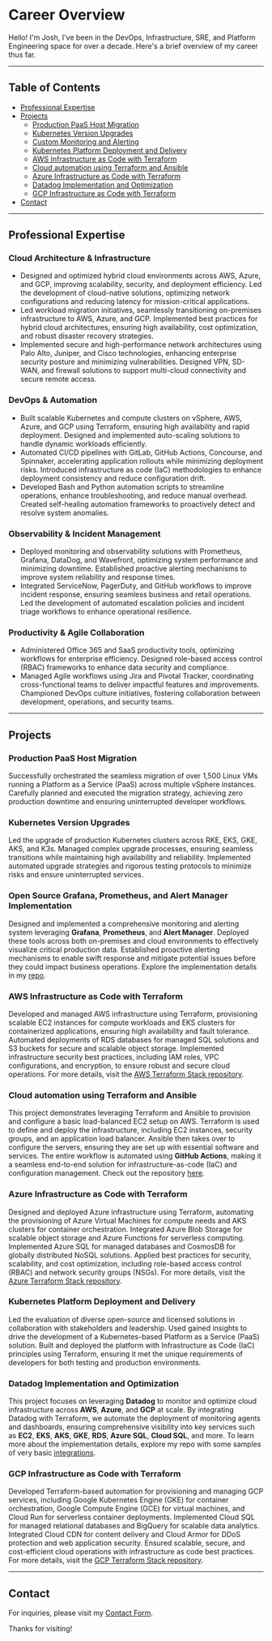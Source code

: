 # Career Overview

Hello! I'm Josh, I've been in the DevOps, Infrastructure, SRE, and Platform Engineering space for over a decade. Here's a brief overview of my career thus far. 

---

## **Table of Contents**  
- [Professional Expertise](#professional-expertise)  
- [Projects](#projects)  
  - [Production PaaS Host Migration](#production-paas-host-migration)  
  - [Kubernetes Version Upgrades](#kubernetes-version-upgrades)  
  - [Custom Monitoring and Alerting](#custom-monitoring-and-alerting)  
  - [Kubernetes Platform Deployment and Delivery](#kubernetes-platform-deployment-and-delivery)  
  - [AWS Infrastructure as Code with Terraform](#aws-infrastructure-as-code-with-terraform)  
  - [Cloud automation using Terraform and Ansible](#cloud-automation-using-terraform-and-ansible)  
  - [Azure Infrastructure as Code with Terraform](#azure-infrastructure-as-code-with-terraform)  
  - [Datadog Implementation and Optimization](#datadog-implementation-and-optimization)  
  - [GCP Infrastructure as Code with Terraform](#gcp-infrastructure-as-code-with-terraform)  
- [Contact](#contact)  

---

## **Professional Expertise**  

### **Cloud Architecture & Infrastructure**  
- Designed and optimized hybrid cloud environments across AWS, Azure, and GCP, improving scalability, security, and deployment efficiency. Led the development of cloud-native solutions, optimizing network configurations and reducing latency for mission-critical applications.  
- Led workload migration initiatives, seamlessly transitioning on-premises infrastructure to AWS, Azure, and GCP. Implemented best practices for hybrid cloud architectures, ensuring high availability, cost optimization, and robust disaster recovery strategies.  
- Implemented secure and high-performance network architectures using Palo Alto, Juniper, and Cisco technologies, enhancing enterprise security posture and minimizing vulnerabilities. Designed VPN, SD-WAN, and firewall solutions to support multi-cloud connectivity and secure remote access.  

### **DevOps & Automation**  
- Built scalable Kubernetes and compute clusters on vSphere, AWS, Azure, and GCP using Terraform, ensuring high availability and rapid deployment. Designed and implemented auto-scaling solutions to handle dynamic workloads efficiently.  
- Automated CI/CD pipelines with GitLab, GitHub Actions, Concourse, and Spinnaker, accelerating application rollouts while minimizing deployment risks. Introduced infrastructure as code (IaC) methodologies to enhance deployment consistency and reduce configuration drift.  
- Developed Bash and Python automation scripts to streamline operations, enhance troubleshooting, and reduce manual overhead. Created self-healing automation frameworks to proactively detect and resolve system anomalies.  

### **Observability & Incident Management**  
- Deployed monitoring and observability solutions with Prometheus, Grafana, DataDog, and Wavefront, optimizing system performance and minimizing downtime. Established proactive alerting mechanisms to improve system reliability and response times.  
- Integrated ServiceNow, PagerDuty, and GitHub workflows to improve incident response, ensuring seamless business and retail operations. Led the development of automated escalation policies and incident triage workflows to enhance operational resilience.  

### **Productivity & Agile Collaboration**  
- Administered Office 365 and SaaS productivity tools, optimizing workflows for enterprise efficiency. Designed role-based access control (RBAC) frameworks to enhance data security and compliance.  
- Managed Agile workflows using Jira and Pivotal Tracker, coordinating cross-functional teams to deliver impactful features and improvements. Championed DevOps culture initiatives, fostering collaboration between development, operations, and security teams.  

---

## **Projects**  

### **Production PaaS Host Migration**  
Successfully orchestrated the seamless migration of over 1,500 Linux VMs running a Platform as a Service (PaaS) across multiple vSphere instances. Carefully planned and executed the migration strategy, achieving zero production downtime and ensuring uninterrupted developer workflows.  

### **Kubernetes Version Upgrades**  
Led the upgrade of production Kubernetes clusters across RKE, EKS, GKE, AKS, and K3s. Managed complex upgrade processes, ensuring seamless transitions while maintaining high availability and reliability. Implemented automated upgrade strategies and rigorous testing protocols to minimize risks and ensure uninterrupted services.  

### **Open Source Grafana, Prometheus, and Alert Manager Implementation**  
Designed and implemented a comprehensive monitoring and alerting system leveraging **Grafana**, **Prometheus**, and **Alert Manager**. Deployed these tools across both on-premises and cloud environments to effectively visualize critical production data. Established proactive alerting mechanisms to enable swift response and mitigate potential issues before they could impact business operations. Explore the implementation details in my [repo](https://github.com/DiomedesAuRaa/grafana-prometheus-alertmanager-stack).

### **AWS Infrastructure as Code with Terraform**  
Developed and managed AWS infrastructure using Terraform, provisioning scalable EC2 instances for compute workloads and EKS clusters for containerized applications, ensuring high availability and fault tolerance. Automated deployments of RDS databases for managed SQL solutions and S3 buckets for secure and scalable object storage. Implemented infrastructure security best practices, including IAM roles, VPC configurations, and encryption, to ensure robust and secure cloud operations.
For more details, visit the [AWS Terraform Stack repository](https://github.com/DiomedesAuRaa/aws-terraform-stack/tree/main).  

### **Cloud automation using Terraform and Ansible** 
This project demonstrates leveraging Terraform and Ansible to provision and configure a basic load-balanced EC2 setup on AWS. Terraform is used to define and deploy the infrastructure, including EC2 instances, security groups, and an application load balancer. Ansible then takes over to configure the servers, ensuring they are set up with essential software and services. The entire workflow is automated using **GitHub Actions**, making it a seamless end-to-end solution for infrastructure-as-code (IaC) and configuration management. Check out the repository [here](https://github.com/DiomedesAuRaa/terraform-ansible-cloud-automation/tree/main).

### **Azure Infrastructure as Code with Terraform**  
Designed and deployed Azure infrastructure using Terraform, automating the provisioning of Azure Virtual Machines for compute needs and AKS clusters for container orchestration. Integrated Azure Blob Storage for scalable object storage and Azure Functions for serverless computing. Implemented Azure SQL for managed databases and CosmosDB for globally distributed NoSQL solutions. Applied best practices for security, scalability, and cost optimization, including role-based access control (RBAC) and network security groups (NSGs).
For more details, visit the [Azure Terraform Stack repository](https://github.com/DiomedesAuRaa/azure-terraform-stack).

### **Kubernetes Platform Deployment and Delivery**  
Led the evaluation of diverse open-source and licensed solutions in collaboration with stakeholders and leadership. Used gained insights to drive the development of a Kubernetes-based Platform as a Service (PaaS) solution. Built and deployed the platform with Infrastructure as Code (IaC) principles using Terraform, ensuring it met the unique requirements of developers for both testing and production environments.  

### Datadog Implementation and Optimization

This project focuses on leveraging **Datadog** to monitor and optimize cloud infrastructure across **AWS**, **Azure**, and **GCP** at scale. By integrating Datadog with Terraform, we automate the deployment of monitoring agents and dashboards, ensuring comprehensive visibility into key services such as **EC2**, **EKS**, **AKS**, **GKE**, **RDS**, **Azure SQL**, **Cloud SQL**, and more. To learn more about the implementation details, explore my repo with some samples of very basic [integrations](https://github.com/DiomedesAuRaa/datadog).

### **GCP Infrastructure as Code with Terraform**  
Developed Terraform-based automation for provisioning and managing GCP services, including Google Kubernetes Engine (GKE) for container orchestration, Google Compute Engine (GCE) for virtual machines, and Cloud Run for serverless container deployments. Implemented Cloud SQL for managed relational databases and BigQuery for scalable data analytics. Integrated Cloud CDN for content delivery and Cloud Armor for DDoS protection and web application security. Ensured scalable, secure, and cost-efficient cloud operations with infrastructure as code best practices. 
For more details, visit the [GCP Terraform Stack repository](https://github.com/DiomedesAuRaa/gcp-terraform-stack).  


---
## **Contact**  
For inquiries, please visit my [Contact Form](https://diomedesauraa.github.io/Portfolio/contact).  

Thanks for visiting!
